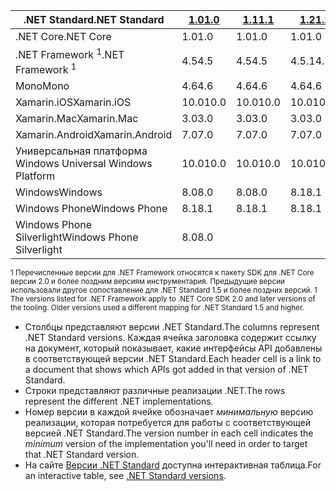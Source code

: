| <span data-ttu-id="57110-101">.NET Standard</span><span class="sxs-lookup"><span data-stu-id="57110-101">.NET Standard</span></span>              | <span data-ttu-id="57110-102">[1.0]</span><span class="sxs-lookup"><span data-stu-id="57110-102">[1.0]</span></span> | <span data-ttu-id="57110-103">[1.1]</span><span class="sxs-lookup"><span data-stu-id="57110-103">[1.1]</span></span>  | <span data-ttu-id="57110-104">[1.2]</span><span class="sxs-lookup"><span data-stu-id="57110-104">[1.2]</span></span> | <span data-ttu-id="57110-105">[1.3]</span><span class="sxs-lookup"><span data-stu-id="57110-105">[1.3]</span></span> | <span data-ttu-id="57110-106">[1.4]</span><span class="sxs-lookup"><span data-stu-id="57110-106">[1.4]</span></span> | <span data-ttu-id="57110-107">[1.5]</span><span class="sxs-lookup"><span data-stu-id="57110-107">[1.5]</span></span>      | <span data-ttu-id="57110-108">[1.6]</span><span class="sxs-lookup"><span data-stu-id="57110-108">[1.6]</span></span>      | <span data-ttu-id="57110-109">[2.0]</span><span class="sxs-lookup"><span data-stu-id="57110-109">[2.0]</span></span>      |
|----------------------------|-------|--------|-------|-------|-------|------------|------------|------------|
| <span data-ttu-id="57110-110">.NET Core</span><span class="sxs-lookup"><span data-stu-id="57110-110">.NET Core</span></span>                  | <span data-ttu-id="57110-111">1.0</span><span class="sxs-lookup"><span data-stu-id="57110-111">1.0</span></span>   | <span data-ttu-id="57110-112">1.0</span><span class="sxs-lookup"><span data-stu-id="57110-112">1.0</span></span>    | <span data-ttu-id="57110-113">1.0</span><span class="sxs-lookup"><span data-stu-id="57110-113">1.0</span></span>   | <span data-ttu-id="57110-114">1.0</span><span class="sxs-lookup"><span data-stu-id="57110-114">1.0</span></span>   | <span data-ttu-id="57110-115">1.0</span><span class="sxs-lookup"><span data-stu-id="57110-115">1.0</span></span>   | <span data-ttu-id="57110-116">1.0</span><span class="sxs-lookup"><span data-stu-id="57110-116">1.0</span></span>        | <span data-ttu-id="57110-117">1.0</span><span class="sxs-lookup"><span data-stu-id="57110-117">1.0</span></span>        | <span data-ttu-id="57110-118">2.0</span><span class="sxs-lookup"><span data-stu-id="57110-118">2.0</span></span>        |
| <span data-ttu-id="57110-119">.NET Framework <sup>1</sup></span><span class="sxs-lookup"><span data-stu-id="57110-119">.NET Framework <sup>1</sup></span></span>| <span data-ttu-id="57110-120">4.5</span><span class="sxs-lookup"><span data-stu-id="57110-120">4.5</span></span>   | <span data-ttu-id="57110-121">4.5</span><span class="sxs-lookup"><span data-stu-id="57110-121">4.5</span></span>    | <span data-ttu-id="57110-122">4.5.1</span><span class="sxs-lookup"><span data-stu-id="57110-122">4.5.1</span></span> | <span data-ttu-id="57110-123">4.6</span><span class="sxs-lookup"><span data-stu-id="57110-123">4.6</span></span>   | <span data-ttu-id="57110-124">4.6.1</span><span class="sxs-lookup"><span data-stu-id="57110-124">4.6.1</span></span> | <span data-ttu-id="57110-125">4.6.1</span><span class="sxs-lookup"><span data-stu-id="57110-125">4.6.1</span></span>      | <span data-ttu-id="57110-126">4.6.1</span><span class="sxs-lookup"><span data-stu-id="57110-126">4.6.1</span></span>      | <span data-ttu-id="57110-127">4.6.1</span><span class="sxs-lookup"><span data-stu-id="57110-127">4.6.1</span></span>      |
| <span data-ttu-id="57110-128">Mono</span><span class="sxs-lookup"><span data-stu-id="57110-128">Mono</span></span>                       | <span data-ttu-id="57110-129">4.6</span><span class="sxs-lookup"><span data-stu-id="57110-129">4.6</span></span>   | <span data-ttu-id="57110-130">4.6</span><span class="sxs-lookup"><span data-stu-id="57110-130">4.6</span></span>    | <span data-ttu-id="57110-131">4.6</span><span class="sxs-lookup"><span data-stu-id="57110-131">4.6</span></span>   | <span data-ttu-id="57110-132">4.6</span><span class="sxs-lookup"><span data-stu-id="57110-132">4.6</span></span>   | <span data-ttu-id="57110-133">4.6</span><span class="sxs-lookup"><span data-stu-id="57110-133">4.6</span></span>   | <span data-ttu-id="57110-134">4.6</span><span class="sxs-lookup"><span data-stu-id="57110-134">4.6</span></span>        | <span data-ttu-id="57110-135">4.6</span><span class="sxs-lookup"><span data-stu-id="57110-135">4.6</span></span>        | <span data-ttu-id="57110-136">5,4</span><span class="sxs-lookup"><span data-stu-id="57110-136">5.4</span></span>        |
| <span data-ttu-id="57110-137">Xamarin.iOS</span><span class="sxs-lookup"><span data-stu-id="57110-137">Xamarin.iOS</span></span>                | <span data-ttu-id="57110-138">10.0</span><span class="sxs-lookup"><span data-stu-id="57110-138">10.0</span></span>  | <span data-ttu-id="57110-139">10.0</span><span class="sxs-lookup"><span data-stu-id="57110-139">10.0</span></span>   | <span data-ttu-id="57110-140">10.0</span><span class="sxs-lookup"><span data-stu-id="57110-140">10.0</span></span>  | <span data-ttu-id="57110-141">10.0</span><span class="sxs-lookup"><span data-stu-id="57110-141">10.0</span></span>  | <span data-ttu-id="57110-142">10.0</span><span class="sxs-lookup"><span data-stu-id="57110-142">10.0</span></span>  | <span data-ttu-id="57110-143">10.0</span><span class="sxs-lookup"><span data-stu-id="57110-143">10.0</span></span>       | <span data-ttu-id="57110-144">10.0</span><span class="sxs-lookup"><span data-stu-id="57110-144">10.0</span></span>       | <span data-ttu-id="57110-145">10.14</span><span class="sxs-lookup"><span data-stu-id="57110-145">10.14</span></span>      |
| <span data-ttu-id="57110-146">Xamarin.Mac</span><span class="sxs-lookup"><span data-stu-id="57110-146">Xamarin.Mac</span></span>                | <span data-ttu-id="57110-147">3.0</span><span class="sxs-lookup"><span data-stu-id="57110-147">3.0</span></span>   | <span data-ttu-id="57110-148">3.0</span><span class="sxs-lookup"><span data-stu-id="57110-148">3.0</span></span>    | <span data-ttu-id="57110-149">3.0</span><span class="sxs-lookup"><span data-stu-id="57110-149">3.0</span></span>   | <span data-ttu-id="57110-150">3.0</span><span class="sxs-lookup"><span data-stu-id="57110-150">3.0</span></span>   | <span data-ttu-id="57110-151">3.0</span><span class="sxs-lookup"><span data-stu-id="57110-151">3.0</span></span>   | <span data-ttu-id="57110-152">3.0</span><span class="sxs-lookup"><span data-stu-id="57110-152">3.0</span></span>        | <span data-ttu-id="57110-153">3.0</span><span class="sxs-lookup"><span data-stu-id="57110-153">3.0</span></span>        | <span data-ttu-id="57110-154">3.8</span><span class="sxs-lookup"><span data-stu-id="57110-154">3.8</span></span>        |
| <span data-ttu-id="57110-155">Xamarin.Android</span><span class="sxs-lookup"><span data-stu-id="57110-155">Xamarin.Android</span></span>            | <span data-ttu-id="57110-156">7.0</span><span class="sxs-lookup"><span data-stu-id="57110-156">7.0</span></span>   | <span data-ttu-id="57110-157">7.0</span><span class="sxs-lookup"><span data-stu-id="57110-157">7.0</span></span>    | <span data-ttu-id="57110-158">7.0</span><span class="sxs-lookup"><span data-stu-id="57110-158">7.0</span></span>   | <span data-ttu-id="57110-159">7.0</span><span class="sxs-lookup"><span data-stu-id="57110-159">7.0</span></span>   | <span data-ttu-id="57110-160">7.0</span><span class="sxs-lookup"><span data-stu-id="57110-160">7.0</span></span>   | <span data-ttu-id="57110-161">7.0</span><span class="sxs-lookup"><span data-stu-id="57110-161">7.0</span></span>        | <span data-ttu-id="57110-162">7.0</span><span class="sxs-lookup"><span data-stu-id="57110-162">7.0</span></span>        | <span data-ttu-id="57110-163">8.0</span><span class="sxs-lookup"><span data-stu-id="57110-163">8.0</span></span>        |
| <span data-ttu-id="57110-164">Универсальная платформа Windows </span><span class="sxs-lookup"><span data-stu-id="57110-164">Universal Windows Platform</span></span> | <span data-ttu-id="57110-165">10.0</span><span class="sxs-lookup"><span data-stu-id="57110-165">10.0</span></span>  | <span data-ttu-id="57110-166">10.0</span><span class="sxs-lookup"><span data-stu-id="57110-166">10.0</span></span>   | <span data-ttu-id="57110-167">10.0</span><span class="sxs-lookup"><span data-stu-id="57110-167">10.0</span></span>  | <span data-ttu-id="57110-168">10.0</span><span class="sxs-lookup"><span data-stu-id="57110-168">10.0</span></span>  | <span data-ttu-id="57110-169">10.0</span><span class="sxs-lookup"><span data-stu-id="57110-169">10.0</span></span>  | <span data-ttu-id="57110-170">10.0.16299</span><span class="sxs-lookup"><span data-stu-id="57110-170">10.0.16299</span></span> | <span data-ttu-id="57110-171">10.0.16299</span><span class="sxs-lookup"><span data-stu-id="57110-171">10.0.16299</span></span> | <span data-ttu-id="57110-172">10.0.16299</span><span class="sxs-lookup"><span data-stu-id="57110-172">10.0.16299</span></span> |
| <span data-ttu-id="57110-173">Windows</span><span class="sxs-lookup"><span data-stu-id="57110-173">Windows</span></span>                    | <span data-ttu-id="57110-174">8.0</span><span class="sxs-lookup"><span data-stu-id="57110-174">8.0</span></span>   | <span data-ttu-id="57110-175">8.0</span><span class="sxs-lookup"><span data-stu-id="57110-175">8.0</span></span>    | <span data-ttu-id="57110-176">8.1</span><span class="sxs-lookup"><span data-stu-id="57110-176">8.1</span></span>   |       |       |            |            |            |
| <span data-ttu-id="57110-177">Windows Phone</span><span class="sxs-lookup"><span data-stu-id="57110-177">Windows Phone</span></span>              | <span data-ttu-id="57110-178">8.1</span><span class="sxs-lookup"><span data-stu-id="57110-178">8.1</span></span>   | <span data-ttu-id="57110-179">8.1</span><span class="sxs-lookup"><span data-stu-id="57110-179">8.1</span></span>    | <span data-ttu-id="57110-180">8.1</span><span class="sxs-lookup"><span data-stu-id="57110-180">8.1</span></span>   |       |       |            |            |            |
| <span data-ttu-id="57110-181">Windows Phone Silverlight</span><span class="sxs-lookup"><span data-stu-id="57110-181">Windows Phone Silverlight</span></span>  | <span data-ttu-id="57110-182">8.0</span><span class="sxs-lookup"><span data-stu-id="57110-182">8.0</span></span>   |        |       |       |       |            |            |            |

<span data-ttu-id="57110-183"><sup>1 Перечисленные версии для .NET Framework относятся к пакету SDK для .NET Core версии 2.0 и более поздним версиям инструментария. Предыдущие версии использовали другое сопоставление для .NET Standard 1.5 и более поздних версий. </sup></span><span class="sxs-lookup"><span data-stu-id="57110-183"><sup>1 The versions listed for .NET Framework apply to .NET Core SDK 2.0 and later versions of the tooling. Older versions used a different mapping for .NET Standard 1.5 and higher. </sup></span></span>

- <span data-ttu-id="57110-184">Столбцы представляют версии .NET Standard.</span><span class="sxs-lookup"><span data-stu-id="57110-184">The columns represent .NET Standard versions.</span></span> <span data-ttu-id="57110-185">Каждая ячейка заголовка содержит ссылку на документ, который показывает, какие интерфейсы API добавлены в соответствующей версии .NET Standard.</span><span class="sxs-lookup"><span data-stu-id="57110-185">Each header cell is a link to a document that shows which APIs got added in that version of .NET Standard.</span></span>
- <span data-ttu-id="57110-186">Строки представляют различные реализации .NET.</span><span class="sxs-lookup"><span data-stu-id="57110-186">The rows represent the different .NET implementations.</span></span>
- <span data-ttu-id="57110-187">Номер версии в каждой ячейке обозначает *минимальную* версию реализации, которая потребуется для работы с соответствующей версией .NET Standard.</span><span class="sxs-lookup"><span data-stu-id="57110-187">The version number in each cell indicates the *minimum* version of the implementation you'll need in order to target that .NET Standard version.</span></span>
- <span data-ttu-id="57110-188">На сайте [Версии .NET Standard](http://immo.landwerth.net/netstandard-versions/#) доступна интерактивная таблица.</span><span class="sxs-lookup"><span data-stu-id="57110-188">For an interactive table, see [.NET Standard versions](http://immo.landwerth.net/netstandard-versions/#).</span></span>

[1.0]: https://github.com/dotnet/standard/blob/master/docs/versions/netstandard1.0.md
[1.1]: https://github.com/dotnet/standard/blob/master/docs/versions/netstandard1.1.md
[1.2]: https://github.com/dotnet/standard/blob/master/docs/versions/netstandard1.2.md
[1.3]: https://github.com/dotnet/standard/blob/master/docs/versions/netstandard1.3.md
[1.4]: https://github.com/dotnet/standard/blob/master/docs/versions/netstandard1.4.md
[1.5]: https://github.com/dotnet/standard/blob/master/docs/versions/netstandard1.5.md
[1.6]: https://github.com/dotnet/standard/blob/master/docs/versions/netstandard1.6.md
[2.0]: https://github.com/dotnet/standard/blob/master/docs/versions/netstandard2.0.md
